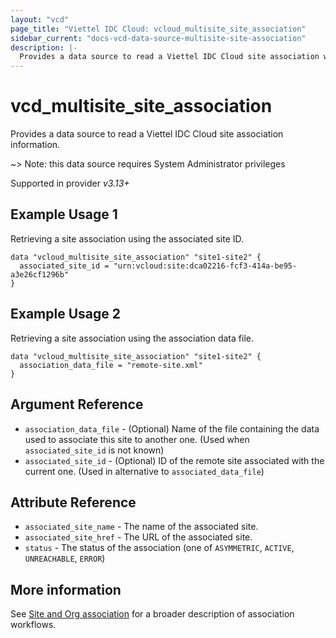 ```yaml
---
layout: "vcd"
page_title: "Viettel IDC Cloud: vcloud_multisite_site_association"
sidebar_current: "docs-vcd-data-source-multisite-site-association"
description: |-
  Provides a data source to read a Viettel IDC Cloud site association with the current site.
---
```


# vcd\_multisite\_site\_association

Provides a data source to read a Viettel IDC Cloud site association information.

~> Note: this data source requires System Administrator privileges

Supported in provider *v3.13+*

## Example Usage 1

Retrieving a site association using the associated site ID.

```hcl
data "vcloud_multisite_site_association" "site1-site2" {
  associated_site_id = "urn:vcloud:site:dca02216-fcf3-414a-be95-a3e26cf1296b"
}
```

## Example Usage 2

Retrieving a site association using the association data file.

```hcl
data "vcloud_multisite_site_association" "site1-site2" {
  association_data_file = "remote-site.xml"
}
```

## Argument Reference

* `association_data_file` - (Optional) Name of the file containing the data used to associate this site to another one.
  (Used when `associated_site_id` is not known)
* `associated_site_id` - (Optional) ID of the remote site associated with the current one. (Used in alternative to
  `associated_data_file`)


## Attribute Reference

* `associated_site_name` - The name of the associated site.
* `associated_site_href` - The URL of the associated site.
* `status` - The status of the association (one of `ASYMMETRIC`, `ACTIVE`, `UNREACHABLE`, `ERROR`)

## More information

See [Site and Org association](/providers/terraform-viettelidc/vcloud/latest/docs/guides/site_org_association) for a broader description
of association workflows.